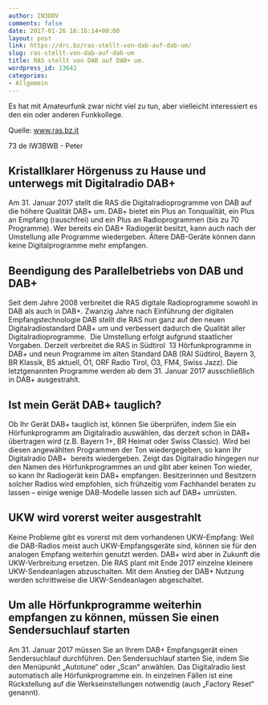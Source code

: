 ```yaml
---
author: IN3DOV
comments: false
date: 2017-01-26 16:16:14+00:00
layout: post
link: https://drc.bz/ras-stellt-von-dab-auf-dab-um/
slug: ras-stellt-von-dab-auf-dab-um
title: RAS stellt von DAB auf DAB+ um.
wordpress_id: 13642
categories:
- Allgemein
---
```


Es hat mit Amateurfunk zwar nicht viel zu tun, aber vielleicht interessiert es den ein oder anderen Funkkollege.

Quelle: www.ras.bz.it

73 de IW3BWB - Peter


## Kristallklarer Hörgenuss zu Hause und unterwegs mit Digitalradio DAB+


Am 31. Januar 2017 stellt die RAS die Digitalradioprogramme von DAB auf die höhere Qualität DAB+ um. DAB+ bietet ein Plus an Tonqualität, ein Plus an Empfang (rauschfrei) und ein Plus an Radioprogrammen (bis zu 70 Programme). Wer bereits ein DAB+ Radiogerät besitzt, kann auch nach der Umstellung alle Programme wiedergeben. Ältere DAB-Geräte können dann keine Digitalprogramme mehr empfangen.


## Beendigung des Parallelbetriebs von DAB und DAB+


Seit dem Jahre 2008 verbreitet die RAS digitale Radioprogramme sowohl in DAB als auch in DAB+. Zwanzig Jahre nach Einführung der digitalen Empfangstechnologie DAB stellt die RAS nun ganz auf den neuen Digitalradiostandard DAB+ um und verbessert dadurch die Qualität aller Digitalradioprogramme.  Die Umstellung erfolgt aufgrund staatlicher Vorgaben. Derzeit verbreitet die RAS in Südtirol  13 Hörfunkprogramme in DAB+ und neun Programme im alten Standard DAB (RAI Südtirol, Bayern 3, BR Klassik, B5 aktuell, Ö1, ORF Radio Tirol, Ö3, FM4, Swiss Jazz). Die letztgenannten Programme werden ab dem 31. Januar 2017 ausschließlich in DAB+ ausgestrahlt.


## Ist mein Gerät DAB+ tauglich?


Ob Ihr Gerät DAB+ tauglich ist, können Sie überprüfen, indem Sie ein Hörfunkprogramm am Digitalradio auswählen, das derzeit schon in DAB+ übertragen wird (z.B. Bayern 1+, BR Heimat oder Swiss Classic). Wird bei diesen angewählten Programmen der Ton wiedergegeben, so kann Ihr Digitalradio DAB+  bereits wiedergeben. Zeigt das Digitalradio hingegen nur den Namen des Hörfunkprogrammes an und gibt aber keinen Ton wieder, so kann Ihr Radiogerät kein DAB+ empfangen. Besitzerinnen und Besitzern solcher Radios wird empfohlen, sich frühzeitig vom Fachhandel beraten zu lassen – einige wenige DAB-Modelle lassen sich auf DAB+ umrüsten.


## UKW wird vorerst weiter ausgestrahlt


Keine Probleme gibt es vorerst mit dem vorhandenen UKW-Empfang: Weil die DAB-Radios meist auch UKW-Empfangsgeräte sind, können sie für den analogen Empfang weiterhin genutzt werden. DAB+ wird aber in Zukunft die UKW-Verbreitung ersetzen. Die RAS plant mit Ende 2017 einzelne kleinere UKW-Sendeanlagen abzuschalten. Mit dem Anstieg der DAB+ Nutzung werden schrittweise die UKW-Sendeanlagen abgeschaltet.


## Um alle Hörfunkprogramme weiterhin empfangen zu können, müssen Sie einen Sendersuchlauf starten


Am 31. Januar 2017 müssen Sie an Ihrem DAB+ Empfangsgerät einen Sendersuchlauf durchführen. Den Sendersuchlauf starten Sie, indem Sie den Menüpunkt „Autotune“ oder „Scan“ anwählen. Das Digitalradio liest automatisch alle Hörfunkprogramme ein. In einzelnen Fällen ist eine Rückstellung auf die Werkseinstellungen notwendig (auch „Factory Reset“ genannt).
